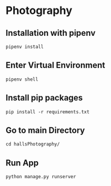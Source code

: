 # Photography


## Installation with pipenv
`pipenv install`
## Enter Virtual Environment
`pipenv shell`

## Install pip packages
`pip install -r requirements.txt`

## Go to main Directory
`cd hallsPhotography/`
## Run App
`python manage.py runserver`